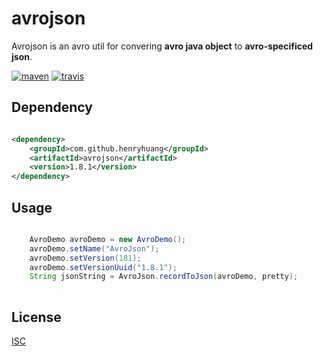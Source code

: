 # avrojson

Avrojson is an avro util for convering **avro java object** to **avro-specificed json**.

[![maven][maven-image]][maven-url]
[![travis][travis-image]][travis-url]

[maven-image]: https://img.shields.io/maven-central/v/com.github.henryhuang/avrojson.svg?style=flat-square
[maven-url]: https://github.com/henryhuang/avrojson
[travis-image]: https://img.shields.io/travis/henryhuang/avrojson.svg?style=flat-square
[travis-url]: https://travis-ci.org/henryhuang/avrojson

## Dependency

``` xml

<dependency>
    <groupId>com.github.henryhuang</groupId>
    <artifactId>avrojson</artifactId>
    <version>1.8.1</version>
</dependency>

```

## Usage

``` java

	AvroDemo avroDemo = new AvroDemo();
	avroDemo.setName("AvroJson");
	avroDemo.setVersion(181);
	avroDemo.setVersionUuid("1.8.1");
	String jsonString = AvroJson.recordToJson(avroDemo, pretty);
	
```

## License

[ISC](LICENSE.md)


